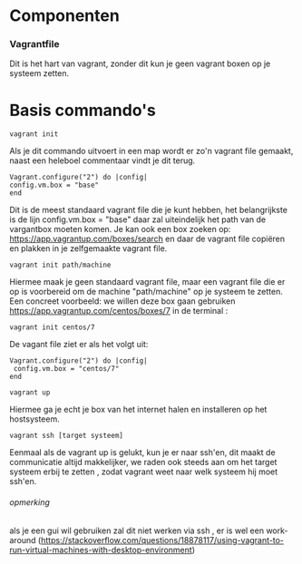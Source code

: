 # Componenten
### Vagrantfile
Dit is het hart van vagrant, zonder dit kun je geen vagrant boxen op je systeem zetten. 
# Basis commando's
```
vagrant init
```
 Als je dit commando uitvoert in een map wordt er zo'n vagrant file gemaakt, naast een heleboel commentaar vindt je dit terug.

 ```
Vagrant.configure("2") do |config|
 config.vm.box = "base"
end
```

Dit is de meest standaard vagrant file die je kunt hebben, het belangrijkste is de lijn config.vm.box = "base" daar zal uiteindelijk het path van de vargantbox moeten komen. Je kan ook een box zoeken op: https://app.vagrantup.com/boxes/search en daar de vagrant file copiëren en plakken in je zelfgemaakte vagrant file.

 ``` 
vagrant init path/machine
 ```
 

Hiermee maak je geen standaard vagrant file, maar een vagrant file die er op is voorbereid om de machine "path/machine" op je systeem te zetten.  
Een concreet voorbeeld: we willen deze box gaan gebruiken https://app.vagrantup.com/centos/boxes/7
in de terminal : 

```console
vagrant init centos/7
 ```
De vagant file ziet er als het volgt uit:


 ```
Vagrant.configure("2") do |config|
  config.vm.box = "centos/7"
end
```
```
vagrant up
 ```
 
Hiermee ga je echt je box van het internet halen en installeren op het hostsysteem.

 ```
 vagrant ssh [target systeem]
```
 
Eenmaal als de vagrant up is gelukt, kun je er naar ssh'en, dit maakt de communicatie altijd makkelijker, we raden ook steeds aan om het target systeem erbij te zetten , zodat vagrant weet naar welk systeem hij moet ssh'en.  
###### opmerking
 als je een gui wil gebruiken zal dit niet werken via ssh , er is wel een work-around (https://stackoverflow.com/questions/18878117/using-vagrant-to-run-virtual-machines-with-desktop-environment)
